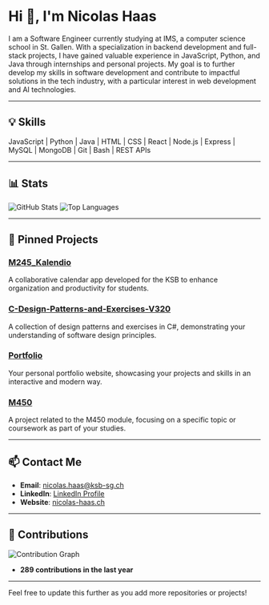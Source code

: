 # Hi 👋, I'm Nicolas Haas

I am a Software Engineer currently studying at IMS, a computer science school in St. Gallen. With a specialization in backend development and full-stack projects, I have gained valuable experience in JavaScript, Python, and Java through internships and personal projects. My goal is to further develop my skills in software development and contribute to impactful solutions in the tech industry, with a particular interest in web development and AI technologies.

---

## 💡 Skills
JavaScript | Python | Java | HTML | CSS | React | Node.js | Express | MySQL | MongoDB | Git | Bash | REST APIs

---

## 📊 Stats
![GitHub Stats](https://github-readme-stats.vercel.app/api?username=cpowern&show_icons=true&theme=dark)
![Top Languages](https://github-readme-stats.vercel.app/api/top-langs/?username=cpowern&layout=compact&theme=dark)

---

## 🔗 Pinned Projects
### [M245_Kalendio](https://github.com/cpowern/M245_Kalendio)
A collaborative calendar app developed for the KSB to enhance organization and productivity for students.

### [C-Design-Patterns-and-Exercises-V320](https://github.com/cpowern/C-Design-Patterns-and-Exercises-V320)
A collection of design patterns and exercises in C#, demonstrating your understanding of software design principles.

### [Portfolio](https://github.com/cpowern/Portfolio)
Your personal portfolio website, showcasing your projects and skills in an interactive and modern way.

### [M450](https://github.com/cpowern/M450)
A project related to the M450 module, focusing on a specific topic or coursework as part of your studies.

---

## 📫 Contact Me
- **Email**: [nicolas.haas@ksb-sg.ch](mailto:nicolas.haas@ksb-sg.ch)
- **LinkedIn**: [LinkedIn Profile](https://linkedin.com/in/nicolas-haas)
- **Website**: [nicolas-haas.ch](https://nicolas-haas.ch)

---

## 🚀 Contributions
![Contribution Graph](https://activity-graph.herokuapp.com/graph?username=cpowern&theme=github)

- **289 contributions in the last year**

---

Feel free to update this further as you add more repositories or projects!
